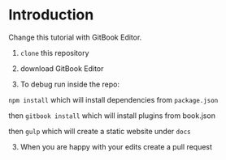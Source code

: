 # Introduction

Change this tutorial with GitBook Editor.


1. `clone` this repository

2. download GitBook Editor

3. To debug run inside the repo:

`npm install` which will install dependencies from `package.json`

then `gitbook install` which will install plugins from book.json

then `gulp` which will create a static website under `docs`

3. When you are happy with your edits create a pull request




